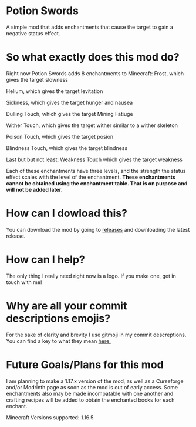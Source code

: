 # Potion Swords
A simple mod that adds enchantments that cause the target to gain a negative status effect.

# So what exactly does this mod do?
Right now Potion Swords adds 8 enchantments to Minecraft:
Frost, which gives the target slowness

Helium, which gives the target levitation

Sickness, which gives the target hunger and nausea

Dulling Touch, which gives the target Mining Fatiuge

Wither Touch, which gives the target wither similar to a wither skeleton

Poison Touch, which gives the target posion

Blindness Touch, which gives the target blindness

Last but but not least: Weakness Touch which gives the target weakness

Each of these enchantments have three levels, and the strength the status effect scales with the level of the enchantment.
**These enchantments cannot be obtained using the enchantment table. That is on purpose and will not be added later.**

# How can I dowload this?
You can download the mod by going to [releases](https://github.com/Techplane20/PotionSwords/releases) and downloading the latest release.

# How can I help?
The only thing I really need right now is a logo. If you make one, get in touch with me!

# Why are all your commit descriptions emojis?
For the sake of clarity and brevity I use gitmoji in my commit descreptions. You can find a key to what they mean [here.](https://gitmoji.dev)

# Future Goals/Plans for this mod
I am planning to make a 1.17.x version of the mod, as well as a Curseforge and/or Modrinth page as soon as the mod is out of early access.
Some enchantments also may be made incompatable with one another and crafting recipes will be added to obtain the enchanted books for each enchant.

Minecraft Versions supported: 1.16.5
